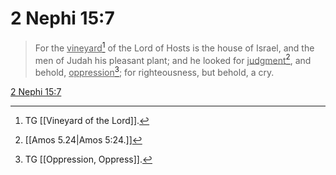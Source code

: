 # 2 Nephi 15:7

> For the <u>vineyard</u>[^a] of the Lord of Hosts is the house of Israel, and the men of Judah his pleasant plant; and he looked for <u>judgment</u>[^b], and behold, <u>oppression</u>[^c]; for righteousness, but behold, a cry.

[2 Nephi 15:7](https://www.churchofjesuschrist.org/study/scriptures/bofm/2-ne/15?lang=eng&id=p7#p7)


[^a]: TG [[Vineyard of the Lord]].
[^b]: [[Amos 5.24|Amos 5:24.]]
[^c]: TG [[Oppression, Oppress]].
